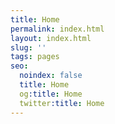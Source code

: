 ```yaml
---
title: Home
permalink: index.html
layout: index.html
slug: ''
tags: pages
seo:
  noindex: false
  title: Home
  og:title: Home
  twitter:title: Home
---
```



